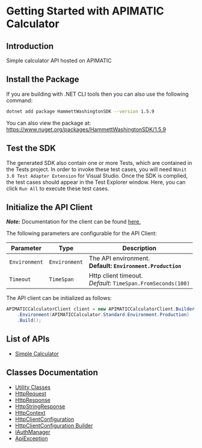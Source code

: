 
# Getting Started with APIMATIC Calculator

## Introduction

Simple calculator API hosted on APIMATIC

## Install the Package

If you are building with .NET CLI tools then you can also use the following command:

```bash
dotnet add package HammettWashingtonSDK --version 1.5.9
```

You can also view the package at:
https://www.nuget.org/packages/HammettWashingtonSDK/1.5.9

## Test the SDK

The generated SDK also contain one or more Tests, which are contained in the Tests project. In order to invoke these test cases, you will need `NUnit 3.0 Test Adapter Extension` for Visual Studio. Once the SDK is complied, the test cases should appear in the Test Explorer window. Here, you can click `Run All` to execute these test cases.

## Initialize the API Client

**_Note:_** Documentation for the client can be found [here.](https://www.github.com/ZahraN444/hammett-washington-dotnet-sdk/tree/1.5.9/doc/client.md)

The following parameters are configurable for the API Client:

| Parameter | Type | Description |
|  --- | --- | --- |
| `Environment` | `Environment` | The API environment. <br> **Default: `Environment.Production`** |
| `Timeout` | `TimeSpan` | Http client timeout.<br>*Default*: `TimeSpan.FromSeconds(100)` |

The API client can be initialized as follows:

```csharp
APIMATICCalculatorClient client = new APIMATICCalculatorClient.Builder()
    .Environment(APIMATICCalculator.Standard.Environment.Production)
    .Build();
```

## List of APIs

* [Simple Calculator](https://www.github.com/ZahraN444/hammett-washington-dotnet-sdk/tree/1.5.9/doc/controllers/simple-calculator.md)

## Classes Documentation

* [Utility Classes](https://www.github.com/ZahraN444/hammett-washington-dotnet-sdk/tree/1.5.9/doc/utility-classes.md)
* [HttpRequest](https://www.github.com/ZahraN444/hammett-washington-dotnet-sdk/tree/1.5.9/doc/http-request.md)
* [HttpResponse](https://www.github.com/ZahraN444/hammett-washington-dotnet-sdk/tree/1.5.9/doc/http-response.md)
* [HttpStringResponse](https://www.github.com/ZahraN444/hammett-washington-dotnet-sdk/tree/1.5.9/doc/http-string-response.md)
* [HttpContext](https://www.github.com/ZahraN444/hammett-washington-dotnet-sdk/tree/1.5.9/doc/http-context.md)
* [HttpClientConfiguration](https://www.github.com/ZahraN444/hammett-washington-dotnet-sdk/tree/1.5.9/doc/http-client-configuration.md)
* [HttpClientConfiguration Builder](https://www.github.com/ZahraN444/hammett-washington-dotnet-sdk/tree/1.5.9/doc/http-client-configuration-builder.md)
* [IAuthManager](https://www.github.com/ZahraN444/hammett-washington-dotnet-sdk/tree/1.5.9/doc/i-auth-manager.md)
* [ApiException](https://www.github.com/ZahraN444/hammett-washington-dotnet-sdk/tree/1.5.9/doc/api-exception.md)

